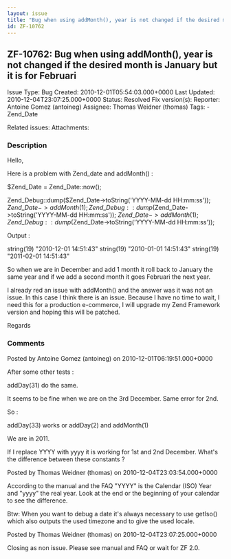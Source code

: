 ```yaml
---
layout: issue
title: "Bug when using addMonth(), year is not changed if the desired month is January but it is for Februari"
id: ZF-10762
---
```


ZF-10762: Bug when using addMonth(), year is not changed if the desired month is January but it is for Februari
---------------------------------------------------------------------------------------------------------------

 Issue Type: Bug Created: 2010-12-01T05:54:03.000+0000 Last Updated: 2010-12-04T23:07:25.000+0000 Status: Resolved Fix version(s): 
 Reporter:  Antoine Gomez (antoineg)  Assignee:  Thomas Weidner (thomas)  Tags: - Zend\_Date
 
 Related issues: 
 Attachments: 
### Description

Hello,

Here is a problem with Zend\_date and addMonth() :

$Zend\_Date = Zend\_Date::now();

Zend\_Debug::dump($Zend\_Date->toString('YYYY-MM-dd HH:mm:ss')); $Zend\_Date->addMonth(1); Zend\_Debug::dump($Zend\_Date->toString('YYYY-MM-dd HH:mm:ss')); $Zend\_Date->addMonth(1); Zend\_Debug::dump($Zend\_Date->toString('YYYY-MM-dd HH:mm:ss'));

Output :

string(19) "2010-12-01 14:51:43" string(19) "2010-01-01 14:51:43" string(19) "2011-02-01 14:51:43"

So when we are in December and add 1 month it roll back to January the same year and if we add a second month it goes Februari the next year.

I already red an issue with addMonth() and the answer was it was not an issue. In this case I think there is an issue. Because I have no time to wait, I need this for a production e-commerce, I will upgrade my Zend Framework version and hoping this will be patched.

Regards

 

 

### Comments

Posted by Antoine Gomez (antoineg) on 2010-12-01T06:19:51.000+0000

After some other tests :

addDay(31) do the same.

It seems to be fine when we are on the 3rd December. Same error for 2nd.

So :

addDay(33) works or addDay(2) and addMonth(1)

We are in 2011.

If I replace YYYY with yyyy it is working for 1st and 2nd December. What's the difference between these constants ?

 

 

Posted by Thomas Weidner (thomas) on 2010-12-04T23:03:54.000+0000

According to the manual and the FAQ "YYYY" is the Calendar (ISO) Year and "yyyy" the real year. Look at the end or the beginning of your calendar to see the difference.

Btw: When you want to debug a date it's always necessary to use getIso() which also outputs the used timezone and to give the used locale.

 

 

Posted by Thomas Weidner (thomas) on 2010-12-04T23:07:25.000+0000

Closing as non issue. Please see manual and FAQ or wait for ZF 2.0.

 

 